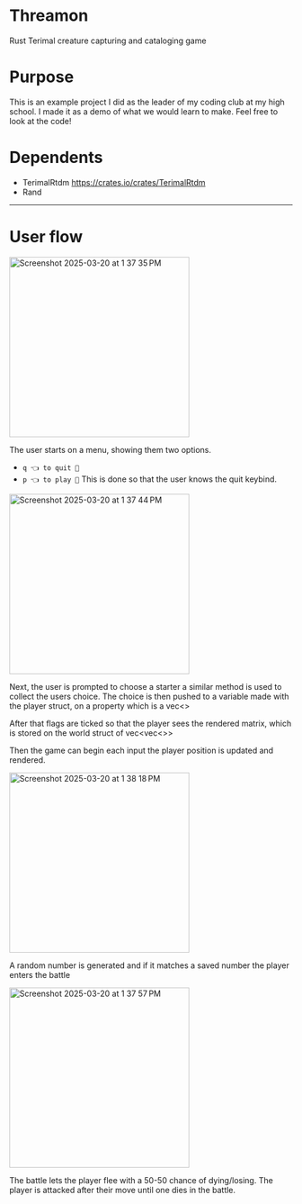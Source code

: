 # Threamon
 Rust Terimal creature capturing and cataloging game
 
# Purpose
This is an example project I did as the leader of my coding club at my high school. I made it as a demo of what we would learn to make.
Feel free to look at the code!

# Dependents
- TerimalRtdm https://crates.io/crates/TerimalRtdm
- Rand

------------
  
# User flow
<img width="320" alt="Screenshot 2025-03-20 at 1 37 35 PM" src="https://github.com/user-attachments/assets/7be2b3af-2b27-436b-890f-3068ad5e2b02" />

The user starts on a menu, showing them two options.
- `q 👈 to quit 🏃`
- `p 👈 to play 🎲`
This is done so that the user knows the quit keybind.

<img width="320" alt="Screenshot 2025-03-20 at 1 37 44 PM" src="https://github.com/user-attachments/assets/f0a935a1-2de6-477d-8772-98c4ce6101c2" />

Next, the user is prompted to choose a starter
a similar method is used to collect the users choice.
The choice is then pushed to a variable made with the player struct, on a property which is a vec<>

After that flags are ticked so that the player sees the rendered matrix, which is stored on the world struct of vec<vec<>>

Then the game can begin each input the player position is updated and rendered.

<img width="320" alt="Screenshot 2025-03-20 at 1 38 18 PM" src="https://github.com/user-attachments/assets/18bc0048-fef0-41be-a235-83f651200ed2" />


A random number is generated and if it matches a saved number the player enters the battle

<img width="320" alt="Screenshot 2025-03-20 at 1 37 57 PM" src="https://github.com/user-attachments/assets/f6964fee-285b-47db-a6c8-3581597cd31d" />

The battle lets the player flee with a 50-50 chance of dying/losing.
The player is attacked after their move until one dies in the battle.
